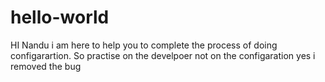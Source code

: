 # hello-world

HI Nandu i am here to help you to complete the process of doing configarartion. So practise on the develpoer not on the configaration
 yes i removed the bug 
